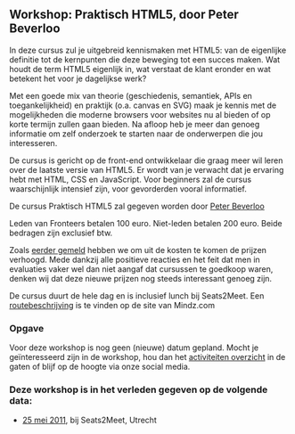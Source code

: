 <h2>Workshop: Praktisch HTML5, door Peter Beverloo</h2>
<p>In deze cursus zul je uitgebreid kennismaken met HTML5: van de eigenlijke definitie tot de kernpunten die deze beweging tot een succes maken. Wat houdt de term HTML5 eigenlijk in, wat verstaat de klant eronder en wat betekent het voor je dagelijkse werk?</p>
<p>Met een goede mix van theorie (geschiedenis, semantiek, APIs en toegankelijkheid) en praktijk (o.a. canvas en SVG) maak je kennis met de mogelijkheden die moderne browsers voor websites nu al bieden of op korte termijn zullen gaan bieden. Na afloop heb je meer dan genoeg informatie om zelf onderzoek te starten naar de onderwerpen die jou interesseren.</p>
<p>De cursus is gericht op de front-end ontwikkelaar die graag meer wil leren over de laatste versie van HTML5. Er wordt van je verwacht dat je ervaring hebt met HTML, CSS en JavaScript. Voor beginners zal de cursus waarschijnlijk intensief zijn, voor gevorderden vooral informatief.</p>
<p>De cursus Praktisch HTML5 zal gegeven worden door <a href="http://peter.sh">Peter Beverloo</a></p>
<p>Leden van Fronteers betalen 100 euro. Niet-leden betalen 200 euro. Beide bedragen zijn exclusief btw.</p>
<p>Zoals <a href="/blog/2011/04/cursussen-update-april">eerder gemeld</a> hebben we om uit de kosten te komen de prijzen verhoogd. Mede dankzij alle positieve reacties en het feit dat men in evaluaties vaker wel dan niet aangaf dat cursussen te goedkoop waren, denken wij dat deze nieuwe prijzen nog steeds interessant genoeg zijn.</p>
<p>De cursus duurt de hele dag en is inclusief lunch bij Seats2Meet. Een <a href="http://www.mindz.com/plazas/Seats2meet_com_Utrecht/pages/Routebeschrijving_en_contact">routebeschrijving</a> is te vinden op de site van Mindz.com</p>
<h3>Opgave</h3>
<p>Voor deze workshop is nog geen (nieuwe) datum gepland. Mocht je geïnteresseerd zijn in de workshop, hou dan het <a href="/nl/activiteiten/">activiteiten overzicht</a> in de gaten of blijf op de hoogte via onze social media.</p>
<h3>Deze workshop is in het verleden gegeven op de volgende data: </h3>
<ul>
<li><a href="/nl/workshops-archief/praktisch-html5-peter-beverloo/25-mei-2011">25 mei 2011</a>, bij Seats2Meet, Utrecht</li>
</ul>
